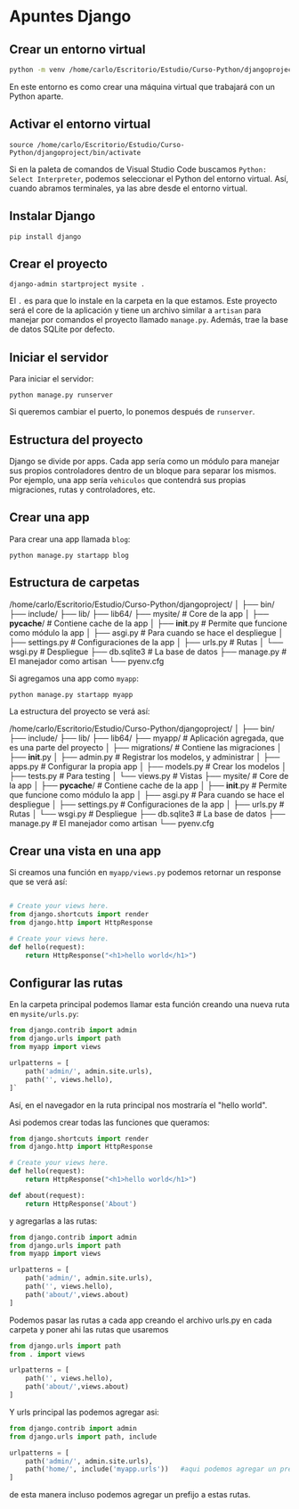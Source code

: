 # Apuntes Django  
## Crear un entorno virtual
```sh 
python -m venv /home/carlo/Escritorio/Estudio/Curso-Python/djangoproject 
```
En este entorno es como crear una máquina virtual que trabajará con un Python aparte.

## Activar el entorno virtual
`source /home/carlo/Escritorio/Estudio/Curso-Python/djangoproject/bin/activate` 

Si en la paleta de comandos de Visual Studio Code buscamos `Python: Select Interpreter`, podemos seleccionar el Python del entorno virtual. Así, cuando abramos terminales, ya las abre desde el entorno virtual.

## Instalar Django

`pip install django` 

## Crear el proyecto
`django-admin startproject mysite .` 

El `.` es para que lo instale en la carpeta en la que estamos. Este proyecto será el core de la aplicación y tiene un archivo similar a `artisan` para manejar por comandos el proyecto llamado `manage.py`. Además, trae la base de datos SQLite por defecto.

## Iniciar el servidor

Para iniciar el servidor:

`python manage.py runserver` 

Si queremos cambiar el puerto, lo ponemos después de `runserver`.

## Estructura del proyecto

Django se divide por apps. Cada app sería como un módulo para manejar sus propios controladores dentro de un bloque para separar los mismos. Por ejemplo, una app sería `vehiculos` que contendrá sus propias migraciones, rutas y controladores, etc.

## Crear una app

Para crear una app llamada `blog`:

`python manage.py startapp blog` 

## Estructura de carpetas

/home/carlo/Escritorio/Estudio/Curso-Python/djangoproject/
│
├── bin/
├── include/
├── lib/
├── lib64/
├── mysite/                 		# Core de la app
│   ├── __pycache__/       	 # Contiene cache de la app
│   ├── __init__.py         		# Permite que funcione como módulo la app
│   ├── asgi.py             		# Para cuando se hace el despliegue
│   ├── settings.py         		# Configuraciones de la app
│   ├── urls.py             		# Rutas
│   └── wsgi.py            		 # Despliegue
├── db.sqlite3              # La base de datos
├── manage.py               # El manejador como artisan
└── pyenv.cfg


Si agregamos una app como `myapp`:

`python manage.py startapp myapp` 

La estructura del proyecto se verá así:

/home/carlo/Escritorio/Estudio/Curso-Python/djangoproject/
│
├── bin/
├── include/
├── lib/
├── lib64/
├── myapp/                  # Aplicación agregada, que es una parte del proyecto
│   ├── migrations/         # Contiene las migraciones
│   ├── __init__.py
│   ├── admin.py            # Registrar los modelos, y administrar
│   ├── apps.py             # Configurar la propia app
│   ├── models.py           # Crear los modelos
│   ├── tests.py            # Para testing
│   └── views.py            # Vistas
├── mysite/                 # Core de la app
│   ├── __pycache__/        # Contiene cache de la app
│   ├── __init__.py         # Permite que funcione como módulo la app
│   ├── asgi.py             # Para cuando se hace el despliegue
│   ├── settings.py         # Configuraciones de la app
│   ├── urls.py             # Rutas
│   └── wsgi.py             # Despliegue
├── db.sqlite3              # La base de datos
├── manage.py               # El manejador como artisan
└── pyenv.cfg
## Crear una vista en una app

Si creamos una función en `myapp/views.py` podemos retornar un response que se verá así:
```python

# Create your views here.
from django.shortcuts import render
from django.http import HttpResponse

# Create your views here.
def hello(request):
    return HttpResponse("<h1>hello world</h1>")
```

## Configurar las rutas

En la carpeta principal podemos llamar esta función creando una nueva ruta en `mysite/urls.py`:
```python
from django.contrib import admin
from django.urls import path
from myapp import views

urlpatterns = [
    path('admin/', admin.site.urls),
    path('', views.hello),
]` 
```
Así, en el navegador en la ruta principal nos mostraría el "hello world".

Asi podemos crear todas las funciones que queramos:
```python
from django.shortcuts import render
from django.http import HttpResponse

# Create your views here.
def hello(request):
    return HttpResponse("<h1>hello world</h1>")

def about(request):
    return HttpResponse('About')
```

y agregarlas a las rutas:
```python
from django.contrib import admin
from django.urls import path
from myapp import views

urlpatterns = [
    path('admin/', admin.site.urls),
    path('', views.hello),
    path('about/',views.about)
]
```
Podemos pasar las rutas a cada app creando el archivo urls.py en cada carpeta y poner ahi las rutas que usaremos
```python
from django.urls import path
from . import views

urlpatterns = [
    path('', views.hello),
    path('about/',views.about)
]
```

Y urls principal las podemos agregar asi:
```python
from django.contrib import admin
from django.urls import path, include

urlpatterns = [
    path('admin/', admin.site.urls),
    path('home/', include('myapp.urls'))   #aqui podemos agregar un prefijo a las rutas importadas
]
```

de esta manera incluso podemos agregar un prefijo a estas rutas.

